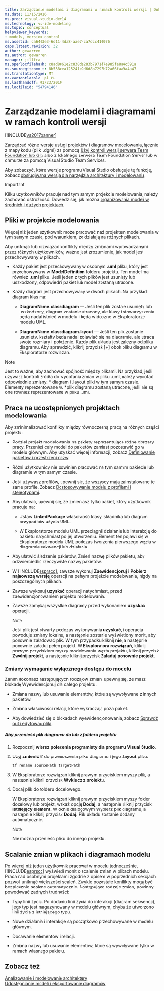 ```yaml
---
title: Zarządzanie modelami i diagramami w ramach kontroli wersji | Dokumentacja firmy Microsoft
ms.date: 11/15/2016
ms.prod: visual-studio-dev14
ms.technology: vs-ide-modeling
ms.topic: conceptual
helpviewer_keywords:
- models, version control
ms.assetid: ca6443e3-6d11-4da8-aae7-ca7dcc410076
caps.latest.revision: 32
author: gewarren
ms.author: gewarren
manager: jillfra
ms.openlocfilehash: c8ad8861e2c838de283b7971d7e985fe8a4c591a
ms.sourcegitcommit: 8b538eea125241e9d6d8b7297b72a66faa9a4a47
ms.translationtype: MT
ms.contentlocale: pl-PL
ms.lasthandoff: 01/23/2019
ms.locfileid: "54794146"
---
```

# <a name="manage-models-and-diagrams-under-version-control"></a>Zarządzanie modelami i diagramami w ramach kontroli wersji
[!INCLUDE[vs2017banner](../includes/vs2017banner.md)]

Zarządzać różne wersje usługi projektów i diagramów modelowania, łącznie z mapy kodu (pliki .dgml) za pomocą [Użyj kontroli wersji serwera Team Foundation lub Git](http://msdn.microsoft.com/library/33267cee-fe5f-4aa3-b2cd-6d22ceace314); albo z lokalnego serwera Team Foundation Server lub w chmurze za pomocą Visual Studio Team Services.  
  
 Aby zobaczyć, które wersje programu Visual Studio obsługuje tę funkcję, zobacz [obsługiwana wersja dla narzędzia architektury i modelowania](../modeling/what-s-new-for-design-in-visual-studio.md#VersionSupport).  
  
> [!IMPORTANT]
>  Kilku użytkowników pracuje nad tym samym projekcie modelowania, należy zachować ostrożność. Dowiedz się, jak można [organizowania modeli w średnich i dużych projektach](../modeling/structure-your-modeling-solution.md).  
  
##  <a name="ModelingProjects"></a> Pliki w projekcie modelowania  
 Więcej niż jeden użytkownik może pracować nad projektem modelowania w tym samym czasie, pod warunkiem, że działają na różnych plikach.  
  
 Aby uniknąć lub rozwiązać konflikty między zmianami wprowadzanymi przez różnych użytkowników, ważne jest zrozumienie, jak model jest przechowywany w plikach.  
  
-   Każdy pakiet jest przechowywany w osobnym **.uml** pliku, który jest przechowywany w **ModelDefinition** folderu projektu. Ten model ma również **.uml** pliku. Jeśli jeden z tych plików jest usunięty lub uszkodzony, odpowiedni pakiet lub model zostaną utracone.  
  
-   Każdy diagram jest przechowywany w dwóch plikach. Na przykład diagram klas ma:  
  
    -   **DiagramName.classdiagram** — Jeśli ten plik zostaje usunięty lub uszkodzony, diagram zostanie utracony, ale klasy i stowarzyszenia będą nadal istnieć w modelu i będą widoczne w Eksploratorze modelu UML.  
  
    -   **DiagramName.classdiagram.layout** — Jeśli ten plik zostanie usunięty, kształty będą nadal pojawiać się na diagramie, ale utracą swoje rozmiary i położenie. Każdy plik układu jest zależny od pliku diagramu. Aby sprawdzić, kliknij przycisk [+] obok pliku diagramu w Eksploratorze rozwiązań.  
  
> [!NOTE]
>  Jest to ważne, aby zachować spójność między plikami. Na przykład, jeśli używasz kontroli źródła do wycofania zmian w pliku .uml, należy wycofać odpowiednie zmiany. * diagram i .layout pliki w tym samym czasie. Elementy reprezentowane w. \*plik diagramu zostaną utracone, jeśli nie są one również reprezentowane w pliku .uml.  
  
##  <a name="Shared"></a> Praca na udostępnionych projektach modelowania  
 Aby zminimalizować konflikty między równoczesną pracą na różnych części projektu:  
  
-   Podziel projekt modelowania na pakiety reprezentujące różne obszary pracy. Przenieś cały model do pakietów zamiast pozostawić go w modelu głównym. Aby uzyskać więcej informacji, zobacz [Definiowanie pakietów i przestrzeni nazw](../modeling/define-packages-and-namespaces.md).  
  
-   Różni użytkownicy nie powinien pracować na tym samym pakiecie lub diagramie w tym samym czasie.  
  
-   Jeśli używasz profilów, upewnij się, że wszyscy mają zainstalowane te same profile. Zobacz [Dostosowywanie modelu z profilami i stereotypami](../modeling/customize-your-model-with-profiles-and-stereotypes.md).  
  
-   Aby ułatwić, upewnij się, że zmieniasz tylko pakiet, który użytkownik pracuje na:  
  
    -   Ustaw **LinkedPackage** właściwość klasy, składnika lub diagram przypadków użycia UML.  
  
    -   W Eksploratorze modelu UML przeciągnij działanie lub interakcję do pakietu natychmiast po jej utworzeniu. Element ten pojawi się w Eksploratorze modelu UML podczas tworzenia pierwszego węzła w diagramie sekwencji lub działania.  
  
-   Aby ułatwić śledzenie pakietów, Zmień nazwę plików pakietu, aby odzwierciedlić rzeczywiste nazwy pakietów.  
  
-   W [!INCLUDE[esprscc](../includes/esprscc-md.md)], zawsze wykonuj **Zaewidencjonuj** i **Pobierz najnowszą wersję** operacji na pełnym projekcie modelowania, nigdy na poszczególnych plikach.  
  
-   Zawsze wykonuj **uzyskać** operacji natychmiast, przed zaewidencjonowaniem projektu modelowania.  
  
-   Zawsze zamykaj wszystkie diagramy przed wykonaniem **uzyskać** operacji.  
  
    > [!NOTE]
    >  Jeśli plik jest otwarty podczas wykonywania **uzyskać**, i operacja powoduje zmiany lokalne, a następnie zostanie wyświetlony monit, aby ponownie załadować plik. W tym przypadku kliknij **nie**, a następnie ponownie załaduj pełen projekt. W **Eksploratora rozwiązań**, kliknij prawym przyciskiem myszy modelowania węzła projektu, kliknij przycisk **Zwolnij projekt**, a następnie kliknij przycisk **Załaduj ponownie projekt**.  
  
###  <a name="Exclusive"></a> Zmiany wymaganie wyłącznego dostępu do modelu  
 Zanim dokonasz następujących rodzajów zmian, upewnij się, że masz blokadę Wyewidencjonuj dla całego projektu.  
  
-   Zmiana nazwy lub usuwanie elementów, które są wywoływane z innych pakietów.  
  
-   Zmiana właściwości relacji, które wykraczają poza pakiet.  
  
-   Aby dowiedzieć się o blokadach wyewidencjonowania, zobacz [Sprawdź out i edytować pliki](http://msdn.microsoft.com/library/eb404d63-c448-4994-9416-3e6d50ec554a).  
  
##### <a name="to-move-a-diagram-file-in-or-out-of-a-project-folder"></a>Aby przenieść plik diagramu do lub z folderu projektu  
  
1.  Rozpocznij **wiersz polecenia programisty dla programu Visual Studio**.  
  
2.  Użyj **zmienić tf** do przenoszenia pliku diagramu i jego **.layout** pliku:  
  
     `tf rename sourcePath targetPath`  
  
3.  W Eksploratorze rozwiązań kliknij prawym przyciskiem myszy plik, a następnie kliknij przycisk **Wyklucz z projektu**.  
  
4.  Dodaj plik do folderu docelowego.  
  
     W Eksploratorze rozwiązań kliknij prawym przyciskiem myszy folder docelowy lub projekt, wskaż opcję **Dodaj**, a następnie kliknij przycisk **istniejący element**. W oknie dialogowym Wybierz plik diagramu, a następnie kliknij przycisk **Dodaj**. Plik układu zostanie dodany automatycznie.  
  
    > [!NOTE]
    >  Nie można przenieść pliku do innego projektu.  
  
##  <a name="Merging"></a> Scalanie zmian w plikach i diagramach modelu  
 Po więcej niż jeden użytkownik pracował w modelu jednocześnie, [!INCLUDE[esprscc](../includes/esprscc-md.md)] wyświetli monit o scalenie zmian w plikach modelu. Praca nad osobnymi projektami zgodnie z opisem w poprzednich sekcjach pozwoli uniknąć większości scaleń. Zwykle pozostałe konflikty mogą być bezpiecznie scalane automatycznie. Następujące rodzaje zmian, powinny powodować żadnych trudności:  
  
-   Typy linii życia. Po dodaniu linii życia do interakcji (diagram sekwencji), jego typ jest magazynowany w modelu głównym, chyba że utworzono linii życia z istniejącego typu.  
  
-   Nowe działania i interakcje są początkowo przechowywane w modelu głównym.  
  
-   Dodawanie elementów i relacji.  
  
-   Zmiana nazwy lub usuwanie elementów, które są wywoływane tylko w ramach własnego pakietu.  
  
## <a name="see-also"></a>Zobacz też  
 [Analizowanie i modelowanie architektury](../modeling/analyze-and-model-your-architecture.md)   
 [Udostępnianie modeli i eksportowanie diagramów](../modeling/share-models-and-exporting-diagrams.md)
